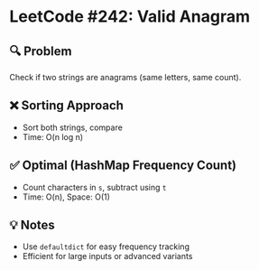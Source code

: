 # LeetCode #242: Valid Anagram

## 🔍 Problem

Check if two strings are anagrams (same letters, same count).

## ❌ Sorting Approach

- Sort both strings, compare
- Time: O(n log n)

## ✅ Optimal (HashMap Frequency Count)

- Count characters in `s`, subtract using `t`
- Time: O(n), Space: O(1)

## 💡 Notes

- Use `defaultdict` for easy frequency tracking
- Efficient for large inputs or advanced variants
